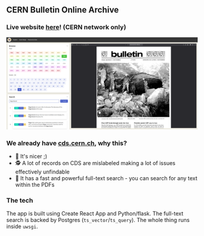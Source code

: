 ## CERN Bulletin Online Archive

### Live website [here](https://cern.ch/bulletin-archive)! (CERN network only)

![](pic.png)

### We already have [cds.cern.ch](https://cds.cern.ch), why this?

- 🌅 It's nicer ;)
- 🕵️ A lot of records on CDS are mislabeled making a lot of issues effectively unfindable
- 🚀 It has a fast and powerful full-text search - you can search for any text within the PDFs

### The tech

The app is built using Create React App and Python/flask. The full-text search is backed by Postgres (`ts_vector`/`ts_query`). The whole thing runs inside `uwsgi`.
